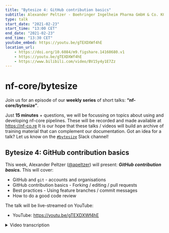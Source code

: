 ```yaml
---
title: "Bytesize 4: GitHub contribution basics"
subtitle: Alexander Peltzer - Boehringer Ingelheim Pharma GmbH & Co. KG, Germany
type: talk
start_date: "2021-02-23"
start_time: "13:00 CET"
end_date: "2021-02-23"
end_time: "13:30 CET"
youtube_embed: https://youtu.be/gTEXDXWf4hE
location_url:
    - https://doi.org/10.6084/m9.figshare.14160680.v1
    - https://youtu.be/gTEXDXWf4hE
    - https://www.bilibili.com/video/BV15y4y1E7Zz
---
```


# nf-core/bytesize

Join us for an episode of our **weekly series** of short talks: **“nf-core/bytesize”**.

Just **15 minutes** + questions, we will be focussing on topics about using and developing nf-core pipelines.
These will be recorded and made available at <https://nf-co.re>
It is our hope that these talks / videos will build an archive of training material that can complement our documentation. Got an idea for a talk? Let us know on the [`#bytesize`](https://nfcore.slack.com/channels/bytesize) Slack channel!

## Bytesize 4: GitHub contribution basics

This week, Alexander Peltzer ([@apeltzer](http://github.com/apeltzer/)) will present: _**GitHub contribution basics.**_
This will cover:

* GitHub and `git` - accounts and organisations
* GitHub contribution basics - Forking / editing / pull requests
* Best practices - Using feature branches / commit messages
* How to do a good code review

The talk will be live-streamed on YouTube:

* YouTube: <https://youtu.be/gTEXDXWf4hE>

<details markdown="1"><summary>Video transcription</summary>

**Note: This text has been edited to make it more suitable for reading.**

We're going to cover a bit of GitHub contribution basics today, as well as some basic introduction into git for beginners. This won't cover everything, so it's targeted towards beginners in that sense, but there are most likely parts that we cannot cover today because of the limited time that we have.

So we're going to start with the basics of Git, then cover a bit of how we can actively contribute to nf-core in Github, go over to some best practices and finally learn how we can contribute and collaborate productively because this is something that most beginners struggle with a bit. We will cover code review, do's and don'ts while reviewing code, and what should ideally be done while reviewing.

Let’s start by understanding git. [Git](https://git-scm.com/docs) is a free and open source version control system that most people know at least to some extent. It's quite powerful, so even long time users that have dealt with it for years still seem to learn new things. There are some very advanced features in Git that can help organize code or documentation in a version controlled manner very efficiently. The basic features are actually not too complicated to use and there are also graphical user-interfaces that help people set up git in general if they want to finally adopt it. There are also a lot of [how-to's and introductions for beginners](https://training.github.com/) available on Github to cover most of the cases and also explain things. You could also just use google for a query to learn more about Git.  

A few things that are common nomenclature in Git are commits and repositories (or short repos). So if you're talking with people in nf-core, they might refer to things like a repo; just to point you towards one, so a repository is basically a project where your code is stored. An example would be the [nf-core/rnaseq](https://github.com/nf-core/rnaseq) repository that hosts all the code for the RNA pipeline. We have many of these repositories or repos. For example each of the pipelines has a separate one, but we also have repositories that host code for our web page, some documentation or some test data sets so this is something that is a repository. A commit is a package of changes that are actually applied to a repository. A set of logical edits that are chunked together and can be committed to my repository so that they can be within this version control system.

The git tree of a repository can have branches so my repository might have different separate branches, which is kind of a way to organise code in the repository, so people can have a look at that later.

This slide shows some of the basic git commands. We have `git clone` which means downloader; `git add`, which means stage changes that I have already made, like adding a new file for example; ready to commit; `git commit` is actually then adding this to the yeah more or less adding this to the repository with a comment. So I can actually comment on that, I can say I’ve added this file which would be quite a nice commit, write a message because that means that people know what I’ve done through this comment. Then I can also `git push`, which means I can push these changes to the repository. If somebody else made some changes in the web for example on a repository that I actually want to integrate with my local copy of of the repository I can do a `git pull`, which will pull these from there. There is also some additional vocabulary here that people would like to probably see a bit about; “PR” means pull request and fork means a derivative copy, so I can fork a repository that is present on Github and make a copy for my own that I can work on independently, I could continue development on that and never return to the original repository. That happens, people abandon projects quite frequently, but I could also use that to develop my own type of feature - let's say mapping methods, changes to a pipeline or something like that and send them back to the main repository via a pull request. [4:27](https://youtu.be/gTEXDXWf4hE?list=PL3xpfTVZLcNiSvvPWORbO32S1WDJqKp1e&t=265)

All of this sounds a bit more complicated than it actually is, so basically it is something that one learns most easily by doing. Most people get along with just these five commands, but there's very excellent tutorials, even interactive ones where you can actually train, and try out more complicated things if you want. Of course we use branches quite efficiently, so we have typically at least three branches per repository per pipeline in this case so we have a dev branch, this is where all the development code is and all the pull requests usually end up.

We have a master branch, this contains the stable releases only. This is what max flow typically pulls if you run a pipeline. We have a template branch template that keeps template functionality that we develop in the nf-core tools. In sync uses a special sync approach that we've been developing in the team using the nf-core bot approach. [6:43](https://youtu.be/gTEXDXWf4hE?list=PL3xpfTVZLcNiSvvPWORbO32S1WDJqKp1e&t=403)

The next point in this talk is Github. So Github is as you might know from the name is a hub for hosting git repositories, so it is a cloud-based git repository hosting service. Some users refer to it as a social network for developers. You can share and collaborate on code, you can interact on or with code and also add documentation, plus a lot of other things that i won't cover today. The basic functionality is very accessible and easy to work with. The basic account of github is free, a pro account is free if you're an academic user or working for some academic licensing. The basic stuff is easy to learn, but the advanced stuff like continuous integration services and integration of slack and other plugins has a steeper learning curve. This will be partially covered in an upcoming bytesize talk.

For a basic overview on what github looks like, log on!

Here’s my login now so you'll see some recent activity in the middle, you see some recommendations like repositories that you might be interested in, notifications etc. It's quite quite easy to understand; you can even search for things - repositories, or create new ones. So it's not that difficult to actually get into, again, the account is free even if you're just using a basic github account. Most of the functionality is available only if you're logged in so you definitely need an account. The differentiation that is kind of crucial and some beginners seem to have issues with differentiating between personal and organisational accounts. apelzer is my personal account, and our organisational account is nf-core, which hosts all of the code for the nf core organization. Multiple people with the individual accounts can however, contribute to that organization and that's exactly how we structured that in the past to keep code that is developed within the scope of nf-core within nf-core and not within private accounts of individuals. [8:26](https://youtu.be/gTEXDXWf4hE?list=PL3xpfTVZLcNiSvvPWORbO32S1WDJqKp1e&t=506)

Personal and organisational accounts can however have many repositories within them so one is not limited to just having either one of them, it is possible to have multiple within each of these type of accounts.

If you visit the nf-core organisation on github, you will see that we have 61 repositories with around 250 people, five teams, a couple of projects, some repositories - type here on find a repository and you'll see that whatever you typed in will hopefully be found. [10:03](https://youtu.be/gTEXDXWf4hE?list=PL3xpfTVZLcNiSvvPWORbO32S1WDJqKp1e&t=603)

The basics of how you can actually contribute actively on Github is following this example workflow that I found on the web, which is called fork and brunch tutorial. It is based on a tutorial that someone else actually made, so I'm sharing in a link here and all the credits actually go to that person whose efforts those are. This Github contribution basic that assumes that you have a Github account and that you're a member of the nf-core organization. Otherwise certain steps of what I'm going to display now are not working well. So this Github contribution basics basically starts with forking a repository, so imagine you want to contribute to an existing pipeline example Sarek or Eager. Then you first have to start by making a copy of that repository,  a copy which makes it possible to later on also add some pull requests. That can be done using a so-called fork, which is then basically you can go on the web page of the particular pipeline that you're interested in, and on the top right you will see that nice little fork button here. You click on it and then you have to specify where to fork this repository. So what people usually do is they don't fork it to other organization accounts that you might have access to but they actually forget to their own private accounts. [10:42](https://youtu.be/gTEXDXWf4hE?list=PL3xpfTVZLcNiSvvPWORbO32S1WDJqKp1e&t=643)

I selected myself, then things are running for a couple of seconds and then you will see that there is a link to the copy made, which is also listed in the main repository here as a fork of the original repository in nf-core you can actually start working on. [11:08](https://youtu.be/gTEXDXWf4hE?list=PL3xpfTVZLcNiSvvPWORbO32S1WDJqKp1e&t=668)

So after we made that fork, we can make a local clone of that to work on this pipeline so we have two versions of the repository, the nf-core one and our own and now we can work on adding bits here and there. So the first step we will have to do then is remember the basic Git introduction. We have to clone it, download it to our local machine. So what I do here is hit clone and I type the url; it takes a couple of seconds depending on the pipeline size and then you hopefully have a local copy of that pipeline available. That of course also requires an installed Git version after that I can just use an editor or whatever other tool I have at hand, and change some stuff in the code and simply follow this approach after adding these local changes. So I'm making local changes, then we add the changed files for example if I added a new let's say a document or a text file or an image or something like that then I can simply add that to the repository by using Git art.
I commit these changes with a nice little comment message. So for example if I add some images I should probably have some nice comment message talking about like I've added images that are used for documentation;  that would be a message where people later also would be able to understand okay what has been done in this specific comment in the past. And then I push these changes to my repository so that I just do a git push and this will actually copy the changes back to my own repository which is on Github. [12:22](https://youtu.be/gTEXDXWf4hE?list=PL3xpfTVZLcNiSvvPWORbO32S1WDJqKp1e&t=742)

The good thing about that is I can do as many of these steps as I want to, add as many changes as I want to in individual steps. The typical approach would now be how do I make the upstream project in nf-core aware that there are changes. How can I actually contribute that back to the main repository, to the main project itself? This works typically in nf-core via a pull request so I have to open a pull request, then the open pull request will undergo code review and someone will then hopefully merge my changes into the main repository so that my code or documentation or whatever I did to the main repository will actually end up on nf-core. After forking, editing, commenting and pushing the changes to our fork, we can now open a pull request (PR) that's also some vocabulary that people often don't understand in the beginning.

So we go to nf-core/test pipeline. In this case we click on pull request, and then we can simply open this nice little interface, click here compare across forks because otherwise our fork won't be coming up here. We have to always open pull requests against the dev branch, so that's something that you have to be aware of, otherwise you will get a notification by our internal checking-script on Github that will tell you that you will incorrectly open the pull request against the master branch. Then you can basically just click here on create pull requests that typically also opens up a little text editor where you can actually describe what you did in your pull-request and then people will be able to review what you did. And that's part of what we do, of course to ensure that no breaking changes that nothings is actually implemented in one of the nf core repositories without proper review by at least a couple of people. [15:02](https://youtu.be/gTEXDXWf4hE?list=PL3xpfTVZLcNiSvvPWORbO32S1WDJqKp1e&t=902)

A good best practice about keeping these branches apart from each other is that you should only have one conceptual change per branch.  So if you add a new feature for example because you found the pipeline to be very nice or working for your stuff, but you found a bug, for example some output metrics are not the way you want them, then the first approach would be to discuss this within the core people in the slack channel. Or make an issue on github. After they agree, okay this is something that someone could contribute to, then you can actually work on this in your separate branch but only work on this in your branch in your repository. Don't work on multiple things in one branch because that makes the review process extremely difficult. Reviews typically take time, so for example if people have a look at your code, they will first have to understand what you did there. They will have comments probably which means that you have to edit your code, add changes, and also it allows other people to also work on multiple features simultaneously to you. So especially for the bigger pipelines we typically have multiple branches, multiple pull requests open, and people working on separate things, so for example a new mapping method might be worked on, somebody else might be fixing a bug in some other step of the pipeline. So if you have that all in one branch that's actually problematic, and you don't want to see that happening especially for bug fixed branches. These can be very tiny, so for example if I just have a type of the documentation that is typically one-line that I changed, plus a typo in the change log that I fixed, that's it, doesn't have to be much more than that!

So to summarize, small is good, the less complex, the better for the reviewers which means that you also get feedback much quicker. It's a good idea to keep them small.

Another best practice in code review, I should start with first talking about code reviews in general. So what we do, and of course whenever somebody opens a pull request, then we check this code against the rules that the nf-core has specified. So for example whether they are in the same code style that the markdown documentation is in line with. What we typically adhere to, is that the Nextflow code is written in a way not known to produce any bugs that we are aware of. The general rule is and you can also check that in the guidelines that I just spoke about.

Pull requests to the dev branch, so to the experimental code, requires one review by someone in the nf-core community, whereas the pull requests to the master branch actually require two independent reviewers. That's something a lot of people struggle with, they don't know about these rules, although these are I think written down somewhere, hidden deep within these guidelines actually. There are also some nice how-tos on how code can be reviewed effectively. [19:30](https://youtu.be/gTEXDXWf4hE?list=PL3xpfTVZLcNiSvvPWORbO32S1WDJqKp1e&t=1115)

An example that I've found particularly helpful is actually listed on the [slides](https://doi.org/10.6084/m9.figshare.14160680.v1). It's free, and most of the rules that are written in there are actually also applied in the same way here in nf core when we do a code reviews. [19:34](https://youtu.be/gTEXDXWf4hE?list=PL3xpfTVZLcNiSvvPWORbO32S1WDJqKp1e&t=1174)

One of the important steps in code review is that you should read things quite carefully, so for example, a lot of people write code at night, and are very happy if people catch typos and things like that. So you need to carefully read documentation, and it's very good to use certain features in Github. [20:01](https://youtu.be/gTEXDXWf4hE?list=PL3xpfTVZLcNiSvvPWORbO32S1WDJqKp1e&t=1201)

So for example, there is a new feature; whenever there's a pull request open you can click on files changed and you can go through the files that have been changed in that pull request and click on insert a suggestion. [20:11](https://youtu.be/gTEXDXWf4hE?list=PL3xpfTVZLcNiSvvPWORbO32S1WDJqKp1e&t=1211)

Whenever you click on the line of the code that would then open a text box, they can actually suggest a change that would make it possible later on for the person who opened the pull request to just click on accept that change. [20:17](https://youtu.be/gTEXDXWf4hE?list=PL3xpfTVZLcNiSvvPWORbO32S1WDJqKp1e&t=1217)

For example for this type here it would be very easy to just type here and add such a suggestion fixing, and people don't have to write their own code again or go back to the editor because they can just click on this in the github interface and amend things. [20:46](https://youtu.be/gTEXDXWf4hE?list=PL3xpfTVZLcNiSvvPWORbO32S1WDJqKp1e&t=1246)

Another good idea for effective code review is to describe the motivation and the purpose of the requested changes. For example if you have an idea or you find something particularly interesting, say you updated a mapper in an alignment pipeline, but the other person who opened the pull request might not know about then it would be a good idea to write that down in your code review and tell them about it. That's just one example but there are multiple others so you should always describe why you’re actually giving the feedback you are.

It is a good idea to have a look at the tests, so for example we run certain linting tests which are checking the code for certain code structure and checks for markdown documentation as you see here. [21:45](https://youtu.be/gTEXDXWf4hE?list=PL3xpfTVZLcNiSvvPWORbO32S1WDJqKp1e&t=1303)

So probably in the pull request that I opened yesterday, there is a is a failure in the markdown so the checks that we have in place actually failed, so you could check and click here on details and then find out what what's what's going on. [22:03](https://youtu.be/gTEXDXWf4hE?list=PL3xpfTVZLcNiSvvPWORbO32S1WDJqKp1e&t=1323)

If you start a code review, or if you open a pull request, you can actually ask for code reviews. Github offers a nice feature on the right side where you can actually select who should review that pull request. Sometimes Github makes even suggestions, so suggested reviews are actually pre-selected by Github. That is typically done based on who contributed to that repository in the past, which is in many cases a good idea but not always the perfect idea because some people also are inactive now or might not actually have the time to work on that. So if you for example, you select one of the main developers on that pipeline as a review, but nothing happens for two days. There's also the possibility to ask in the request review channel on Slack, where you can indicate the pull request you just opened, and request another review.

It is also a good idea to ask people with expertise on their pipelines. For example, if you have a code that a couple of people on this direct pipeline would have expertise of, it might be a good idea to also ask them to review it because they might be able to evaluate it better. However,  it's always important to also give beginners a chance too. Everyone in the nf-core community can review. It's just a good idea to jointly do that with somebody with experience of the particular pipeline, so it should maybe be a co-review in the beginning until people feel confident that they can actually understand the full pipeline.

There's a sweet spot, having two to three reviewers or maybe four is fine, but if you have more than five reviewers, it can get very crowded and very messy because there can be different opinions on certain topics as well. You might end up having a really hard time actually appending all the changes that the reviewers have relayed back to you. So start with two to three and if nothing happens, you can add more.

A more general thing that I think also applies to the nf-core community, is to show respect and be nice to people. There might be people who have very little time to work on your review, so try to be nice. This also applies to beginners. Also apply some common sense when connecting with people doing both reviewing and coding. Honestly I also have to say don't do a German _gefälligkeitsgutachten_, which means you should never do a review if you're not entirely sure you can cover the entire code piece or if you don't have the time to work on it.

It's a good idea to either do it properly or just leave it be. I have to live up to that standard as well myself in some cases.

I also wanted to point out our [code of conduct](https://nf-co.re/code_of_conduct), which also applies to the entire process.









